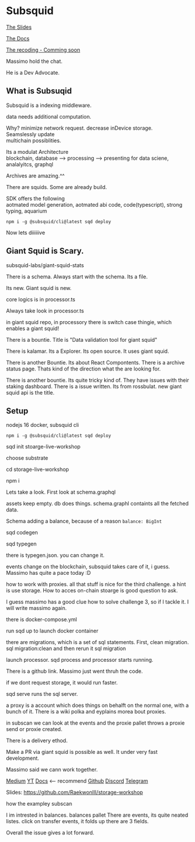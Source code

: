 # Subsquid

[The Slides](https://github.com/RaekwonIII/storage-workshop)

[The Docs](docs.subsquid.io)

[The recoding - Comming soon]()


Massimo hold the chat.

He is a Dev Advocate.

## What is Subsuqid

Subsquid is a indexing middleware.

data needs additional computation.

Why? minimize network request. decrease inDevice storage.  
Seamslessly update  
multichain possiblities.  

Its a modulat Architecture  
blockchain, database --> processing --> presenting for data sciene, analalyitcs, graphql

Archives are amazing.^^

There are squids. Some are already build.

SDK offers the following  
aotmated model generation, aotmated abi code, code(typescript), strong typing, aquarium

`npm i -g @subsquid/cli@latest sqd deploy`

Now lets diiiiiive

## Giant Squid is Scary.

subsquid-labs/giant-squid-stats

There is a schema. Always start with the schema. Its a file.

Its new. Giant squid is new.

core logics is in processor.ts

Always take look in processor.ts

in giant squid repo, in processory there is switch case thingie, which enables a giant squid!

There is a bountie. Title is "Data validation tool for giant squid"

There is kalamar. Its a Explorer. Its open source. It uses giant squid.

There is another Bountie. Its about React Compontents. There is a archive status page. Thats kind of the direction what the are looking for.

There is another bountie. Its quite tricky kind of. They have issues with their staking dashboard. There is a issue written. Its from rossbulat. new giant squid api is the title. 

## Setup 
nodejs 16 docker, subsquid cli

`npm i -g @subsquid/cli@latest sqd deploy`

sqd init stoarge-live-workshop

choose substrate

cd storage-live-workshop

npm i

Lets take a look. First look at schema.graphql

assets keep empty.
db does things.
schema.graphl containts all the fetched data.

Schema adding a balance, because of a reason `balance: BigInt`

sqd codegen

sqd typegen

there is typegen.json. you can change it.

events change on the blockchain, subsquid takes care of it, i guess. Massimo has quite a pace today :D

how to work with proxies. all that stuff is nice for the third challenge. 
a hint is use storage. How to acces on-chain stoarge is good question to ask.

I guess massimo has a good clue how to solve challenge 3, so if I tackle it. I will write massimo again. 

there is docker-compose.yml

run sqd up to launch docker container

there are migrations, which is a set of sql statements.
First, clean migration. sql migration:clean and then rerun it sql migration

launch processor.
sqd process
and processor starts running.

There is a github link. Massimo just went thruh the code.

if we dont request storage, it would run faster.

sqd serve runs the sql server.

a proxy is a account which does things on behalft on the normal one, with a bunch of it.
There is a wiki polka and eyplains morea bout proxies.

in subscan we can look at the events and the proxie pallet throws a proxie send or proxie created.

There is a  delivery ethod.

Make a PR via giant squid is possible as well. It under very fast development.

Massimo said we cann work together.

[Medium](medium.com/subsquid)
[YT](youtube.com/c/subsquid)
[Docs](docs.subsquid.io) <-- recommend
[Github](github.com/subsquid)
[Discord](discord.gg/subsquid)
[Telegram](t.me/HydraDevs)

Slides: https://github.com/RaekwonIII/storage-workshop


how the exampley subscan

I im intrested in balances.
balances pallet
There are events, its quite neated listes.
click on transfer events,
it folds up
there are 3 fields.

Overall the issue gives a lot forward.



